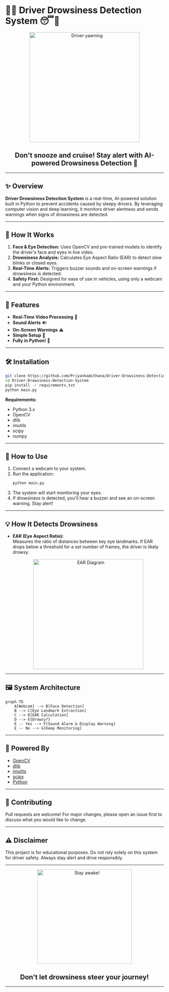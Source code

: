 # 🚗😴 Driver Drowsiness Detection System 😴🚗

<div align="center">
  <img src="https://media.giphy.com/media/3o6wrvdHFbwBrUFenu/giphy.gif" alt="Driver yawning" width="350"/>
  <h2>Don't snooze and cruise! Stay alert with AI-powered Drowsiness Detection 🚨</h2>
</div>

---

## ✨ Overview

**Driver Drowsiness Detection System** is a real-time, AI-powered solution built in Python to prevent accidents caused by sleepy drivers. By leveraging computer vision and deep learning, it monitors driver alertness and sends warnings when signs of drowsiness are detected.

---

## 🧠 How It Works

1. **Face & Eye Detection:** Uses OpenCV and pre-trained models to identify the driver's face and eyes in live video.
2. **Drowsiness Analysis:** Calculates Eye Aspect Ratio (EAR) to detect slow blinks or closed eyes.
3. **Real-Time Alerts:** Triggers buzzer sounds and on-screen warnings if drowsiness is detected.
4. **Safety First:** Designed for ease of use in vehicles, using only a webcam and your Python environment.

---

## 🚀 Features

- **Real-Time Video Processing** 🎥
- **Sound Alerts** 🔊
- **On-Screen Warnings** ⚠️
- **Simple Setup** 🔧
- **Fully in Python!** 🐍

---

## 🛠️ Installation

```bash
git clone https://github.com/PriyankaAsthana/Driver-Drowsiness-Detection-System.git
cd Driver-Drowsiness-Detection-System
pip install -r requirements.txt
python main.py
```

**Requirements:**
- Python 3.x
- OpenCV
- dlib
- imutils
- scipy
- numpy

---

## 👀 How to Use

1. Connect a webcam to your system.
2. Run the application:
    ```bash
    python main.py
    ```
3. The system will start monitoring your eyes.
4. If drowsiness is detected, you'll hear a buzzer and see an on-screen warning. Stay alert!

---

## 💡 How It Detects Drowsiness

- **EAR (Eye Aspect Ratio):**  
  Measures the ratio of distances between key eye landmarks. If EAR drops below a threshold for a set number of frames, the driver is likely drowsy.

  <div align="center">
    <img src="https://raw.githubusercontent.com/Tony607/driver-drowsiness-detection-demo/master/figures/eye_aspect_ratio.png" alt="EAR Diagram" width="350"/>
  </div>

---

## 🖼️ System Architecture

```mermaid
graph TD
    A[Webcam] --> B[Face Detection]
    B --> C[Eye Landmark Extraction]
    C --> D[EAR Calculation]
    D --> E{Drowsy?}
    E -- Yes --> F[Sound Alarm & Display Warning]
    E -- No --> G[Keep Monitoring]
```

---

## 🤖 Powered By

- [OpenCV](https://opencv.org/)
- [dlib](http://dlib.net/)
- [imutils](https://github.com/jrosebr1/imutils)
- [scipy](https://www.scipy.org/)
- [Python](https://www.python.org/)

---

## 🌟 Contributing

Pull requests are welcome! For major changes, please open an issue first to discuss what you would like to change.

---

## ⚠️ Disclaimer

This project is for educational purposes. Do not rely solely on this system for driver safety. Always stay alert and drive responsibly.

---

<div align="center">
  <img src="https://media.giphy.com/media/3o7abB06u9bNzA8lu8/giphy.gif" alt="Stay awake!" width="300"/>
  <h2>Don't let drowsiness steer your journey!</h2>
</div>

---
